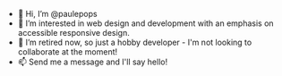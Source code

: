 - 👋 Hi, I’m @paulepops
- 👀 I’m interested in web design and development with an emphasis on accessible responsive design.
- 💞️ I’m retired now, so just a hobby developer - I'm not looking to collaborate at the moment!
- 📫 Send me a message and I'll say hello!

<!---
Paulepops/paulepops is a ✨ special ✨ repository because its `README.md` (this file) appears on your GitHub profile.
You can click the Preview link to take a look at your changes.
--->
